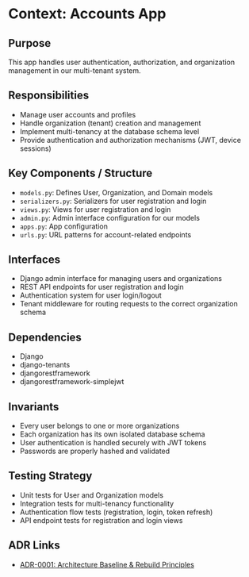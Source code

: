 # Context: Accounts App

## Purpose
This app handles user authentication, authorization, and organization management in our multi-tenant system.

## Responsibilities
- Manage user accounts and profiles
- Handle organization (tenant) creation and management
- Implement multi-tenancy at the database schema level
- Provide authentication and authorization mechanisms (JWT, device sessions)

## Key Components / Structure
- `models.py`: Defines User, Organization, and Domain models
- `serializers.py`: Serializers for user registration and login
- `views.py`: Views for user registration and login
- `admin.py`: Admin interface configuration for our models
- `apps.py`: App configuration
- `urls.py`: URL patterns for account-related endpoints

## Interfaces
- Django admin interface for managing users and organizations
- REST API endpoints for user registration and login
- Authentication system for user login/logout
- Tenant middleware for routing requests to the correct organization schema

## Dependencies
- Django
- django-tenants
- djangorestframework
- djangorestframework-simplejwt

## Invariants
- Every user belongs to one or more organizations
- Each organization has its own isolated database schema
- User authentication is handled securely with JWT tokens
- Passwords are properly hashed and validated

## Testing Strategy
- Unit tests for User and Organization models
- Integration tests for multi-tenancy functionality
- Authentication flow tests (registration, login, token refresh)
- API endpoint tests for registration and login views

## ADR Links
- [ADR-0001: Architecture Baseline & Rebuild Principles](../../adr/2024-06-04-architecture-baseline-and-rebuild-principles.md)
